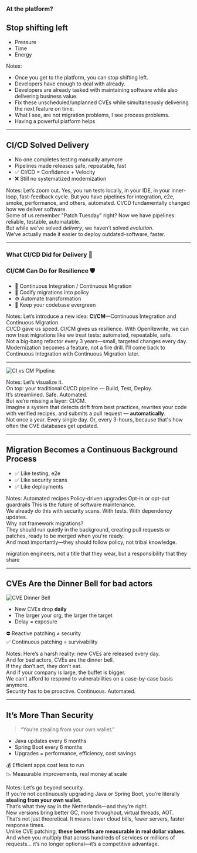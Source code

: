 <!-- This is the "Reframe"

Well prepared insights
Catch audience off guard with unexpected viewpoint
Looking for 'I never thought of it that way' response
This needs to teach the audience something new - not something they have already considered solutions for - define the next RFP
Do not be timid - surprise the audience
-->
### At the platform?
## Stop shifting left

- Pressure
- Time
- Energy

Notes:
- Once you get to the platform, you can stop shifting left.
- Developers have enough to deal with already.
- Developers are already tasked with maintaining software while also delivering business value.
- Fix these unscheduled/unplanned CVEs while simultaneously delivering the next feature on time.
- What I see, are not  migration problems, I see process problems.
- Having a powerful platform helps

---

## CI/CD Solved Delivery

* No one completes testing manually anymore
* Pipelines made releases safe, repeatable, fast
* ✅ CI/CD = Confidence + Velocity  
* ❌ Still no systematized modernization

Notes:
Let’s zoom out.
Yes, you run tests locally, in your IDE, in your inner-loop, fast-feedback cycle.
But you have pipelines for integration, e2e, smoke, performance, and others, automated.
CI/CD fundamentally changed how we deliver software.  
Some of us remember "Patch Tuesday" right?
Now we have pipelines: reliable, testable, automatable.  
But while we’ve solved *delivery*, we haven’t solved *evolution*.  
We’ve actually made it easier to deploy outdated-software, faster.

---

### What CI/CD Did for Delivery 🚀
### CI/CM Can Do for Resilience 🛡️

- 🔄 Continuous Integration / Continuous Migration
- 📜 Codify migrations into policy
- ⚙️ Automate transformation
- 🌱 Keep your codebase evergreen

Notes:
Let’s introduce a new idea: **CI/CM**—Continuous Integration and Continuous Migration.  
CI/CD gave us speed. CI/CM gives us resilience.
With OpenRewrite, we can now treat migrations like we treat tests: automated, repeatable, safe.  
Not a big-bang refactor every 3 years—small, targeted changes every day.  
Modernization becomes a feature, not a fire drill.
I'll come back to Continuous Integration with Continuous Migration later.

---

![CI vs CM Pipeline](images/ci_cm_pipeline_looping_large.svg)

Notes:
Let’s visualize it.  
On top: your traditional CI/CD pipeline — Build, Test, Deploy.  
It’s streamlined. Safe. Automated.  
But we’re missing a layer: CI/CM.  
Imagine a system that detects drift from best practices, rewrites your code with verified recipes, and submits a pull request — **automatically**.  
Not once a year.
Every single day.
Or, every 3-hours, because that's how often the CVE databases get updated.

---

<!-- Slide 9 -->
## Migration Becomes a Continuous Background Process

* ✅ Like testing, e2e  
* ✅ Like security scans  
* ✅ Like deployments

Notes:
Automated recipes 
Policy-driven upgrades
Opt-in or opt-out guardrails
This is the future of software maintenance.  
We already do this with security scans. With tests. With dependency updates.  
Why not framework migrations?  
They should run quietly in the background, creating pull requests or patches, ready to be merged when you're ready.  
And most importantly—they should follow policy, not tribal knowledge.

migration engineers, not a title that they wear, but a responsibility that they share

---

## CVEs Are the Dinner Bell for bad actors
![CVE Dinner Bell](images/cve_dinner_bell.svg)

- New CVEs drop **daily**
- The larger your org, the larger the target
- Delay = exposure

⛔ Reactive patching ≠ security  
✅ Continuous patching = survivability

Notes:
Here’s a harsh reality: new CVEs are released every day.  
And for bad actors, CVEs are the dinner bell.  
If they don’t act, they don’t eat.  
And if your company is large, the buffet is bigger.  
We can’t afford to respond to vulnerabilities on a case-by-case basis anymore.  
Security has to be proactive. Continuous. Automated.

---

## It’s More Than Security
> “You’re stealing from your own wallet.”

- Java updates every 6 months
- Spring Boot every 6 months
- Upgrades = performance, efficiency, cost savings

💰 Efficient apps cost less to run  
📉 Measurable improvements, real money at scale

Notes:
Let’s go beyond security.  
If you’re not continuously upgrading Java or Spring Boot, you’re literally **stealing from your own wallet**.  
That’s what they say in the Netherlands—and they’re right.  
New versions bring better GC, more throughput, virtual threads, AOT.  
That’s not just theoretical. It means lower cloud bills, fewer servers, faster response times.  
Unlike CVE patching, **these benefits are measurable in real dollar values**.  
And when you multiply that across hundreds of services or millions of requests… it’s no longer optional—it’s a competitive advantage.
